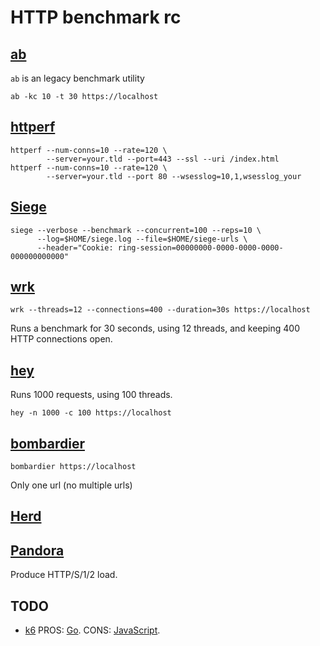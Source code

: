 # HTTP benchmark rc

## [ab][]

`ab` is an legacy benchmark utility

    ab -kc 10 -t 30 https://localhost

[ab]: https://httpd.apache.org/docs/trunk/programs/ab.html

## [httperf][]

    httperf --num-conns=10 --rate=120 \
            --server=your.tld --port=443 --ssl --uri /index.html
    httperf --num-conns=10 --rate=120 \
            --server=your.tld --port 80 --wsesslog=10,1,wsesslog_your

[httperf]: https://github.com/httperf/httperf

## [Siege][]

    siege --verbose --benchmark --concurrent=100 --reps=10 \
          --log=$HOME/siege.log --file=$HOME/siege-urls \
          --header="Cookie: ring-session=00000000-0000-0000-0000-000000000000"

[siege]: https://github.com/joedog/siege

## [wrk][]

    wrk --threads=12 --connections=400 --duration=30s https://localhost

[wrk]: https://github.com/wg/wrk

Runs a benchmark for 30 seconds, using 12 threads, and keeping
400 HTTP connections open.

## [hey][]

Runs 1000 requests, using 100 threads.

    hey -n 1000 -c 100 https://localhost

[hey]: https://github.com/rakyll/hey

## [bombardier][]

    bombardier https://localhost

[bombardier]: https://github.com/codesenberg/bombardier

Only one url (no multiple urls)

## [Herd][]

[herd]: https://github.com/imjacobclark/herd

## [Pandora][]

Produce HTTP/S/1/2 load.

[pandora]: http://github.com/yandex/pandora

## TODO

* [k6][] PROS: [Go][]. CONS: [JavaScript][].

[javascript]: https://en.wikipedia.org/wiki/JavaScript
[go]: https://github.com/golang/go
[k6]: https://github.com/grafana/k6
